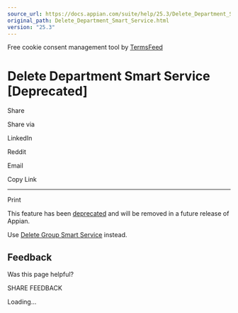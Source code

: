 ```yaml
---
source_url: https://docs.appian.com/suite/help/25.3/Delete_Department_Smart_Service.html
original_path: Delete_Department_Smart_Service.html
version: "25.3"
---
```


Free cookie consent management tool by [TermsFeed](https://www.termsfeed.com/)

# Delete Department Smart Service \[Deprecated\]

Share

Share via

LinkedIn

Reddit

Email

Copy Link

* * *

Print

This feature has been [deprecated](Deprecated_Features.html) and will be removed in a future release of Appian.

Use [Delete Group Smart Service](Delete_Group_Smart_Service.html) instead.

## Feedback

Was this page helpful?

SHARE FEEDBACK

Loading...